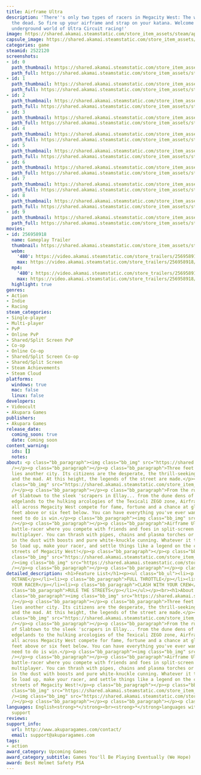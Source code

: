 ```yaml
---
title: Airframe Ultra
description: 'There''s only two types of racers in Megacity West: The winners and
  the dead. So fire up your airframe and strap on your katana. Welcome to the violent
  underground world of Ultra Circuit racing!'
image: https://shared.akamai.steamstatic.com/store_item_assets/steam/apps/2522120/header.jpg?t=1731694340
capsule_image: https://shared.akamai.steamstatic.com/store_item_assets/steam/apps/2522120/8e243f9575a26f2d5c15399fa2af9a0fb6ad59dc/capsule_231x87.jpg?t=1731694340
categories: game
steamid: 2522120
screenshots:
- id: 0
  path_thumbnail: https://shared.akamai.steamstatic.com/store_item_assets/steam/apps/2522120/ss_282d9d3980cba0b26e84a7f00788870e18b8f7a9.600x338.jpg?t=1731694340
  path_full: https://shared.akamai.steamstatic.com/store_item_assets/steam/apps/2522120/ss_282d9d3980cba0b26e84a7f00788870e18b8f7a9.1920x1080.jpg?t=1731694340
- id: 1
  path_thumbnail: https://shared.akamai.steamstatic.com/store_item_assets/steam/apps/2522120/ss_34e0b45b9ec7aee1e992622cbd32b6825a418e73.600x338.jpg?t=1731694340
  path_full: https://shared.akamai.steamstatic.com/store_item_assets/steam/apps/2522120/ss_34e0b45b9ec7aee1e992622cbd32b6825a418e73.1920x1080.jpg?t=1731694340
- id: 2
  path_thumbnail: https://shared.akamai.steamstatic.com/store_item_assets/steam/apps/2522120/ss_1fbd5a4bb8ae271506a2d047aec1769a9cff5290.600x338.jpg?t=1731694340
  path_full: https://shared.akamai.steamstatic.com/store_item_assets/steam/apps/2522120/ss_1fbd5a4bb8ae271506a2d047aec1769a9cff5290.1920x1080.jpg?t=1731694340
- id: 3
  path_thumbnail: https://shared.akamai.steamstatic.com/store_item_assets/steam/apps/2522120/ss_6a4f8aedfb2b864be2913ede0bd16107fa778967.600x338.jpg?t=1731694340
  path_full: https://shared.akamai.steamstatic.com/store_item_assets/steam/apps/2522120/ss_6a4f8aedfb2b864be2913ede0bd16107fa778967.1920x1080.jpg?t=1731694340
- id: 4
  path_thumbnail: https://shared.akamai.steamstatic.com/store_item_assets/steam/apps/2522120/ss_646d5fc30e1cf44c70b1220443c7899892e56861.600x338.jpg?t=1731694340
  path_full: https://shared.akamai.steamstatic.com/store_item_assets/steam/apps/2522120/ss_646d5fc30e1cf44c70b1220443c7899892e56861.1920x1080.jpg?t=1731694340
- id: 5
  path_thumbnail: https://shared.akamai.steamstatic.com/store_item_assets/steam/apps/2522120/ss_4494cae6434aec04b1566ee81e926fb29d35c0f4.600x338.jpg?t=1731694340
  path_full: https://shared.akamai.steamstatic.com/store_item_assets/steam/apps/2522120/ss_4494cae6434aec04b1566ee81e926fb29d35c0f4.1920x1080.jpg?t=1731694340
- id: 6
  path_thumbnail: https://shared.akamai.steamstatic.com/store_item_assets/steam/apps/2522120/ss_ff8f0102e1c750a0e526ca5746f41c71cab36cec.600x338.jpg?t=1731694340
  path_full: https://shared.akamai.steamstatic.com/store_item_assets/steam/apps/2522120/ss_ff8f0102e1c750a0e526ca5746f41c71cab36cec.1920x1080.jpg?t=1731694340
- id: 7
  path_thumbnail: https://shared.akamai.steamstatic.com/store_item_assets/steam/apps/2522120/ss_c723295f8f1f09f9ba792b3e95e4a0bd6445259f.600x338.jpg?t=1731694340
  path_full: https://shared.akamai.steamstatic.com/store_item_assets/steam/apps/2522120/ss_c723295f8f1f09f9ba792b3e95e4a0bd6445259f.1920x1080.jpg?t=1731694340
- id: 8
  path_thumbnail: https://shared.akamai.steamstatic.com/store_item_assets/steam/apps/2522120/ss_4ab6bb641bcb6bdd2c2790b605cfef71bac31eed.600x338.jpg?t=1731694340
  path_full: https://shared.akamai.steamstatic.com/store_item_assets/steam/apps/2522120/ss_4ab6bb641bcb6bdd2c2790b605cfef71bac31eed.1920x1080.jpg?t=1731694340
- id: 9
  path_thumbnail: https://shared.akamai.steamstatic.com/store_item_assets/steam/apps/2522120/ss_21b577a89486b4b6856b6a54841f435dcdaa1ab9.600x338.jpg?t=1731694340
  path_full: https://shared.akamai.steamstatic.com/store_item_assets/steam/apps/2522120/ss_21b577a89486b4b6856b6a54841f435dcdaa1ab9.1920x1080.jpg?t=1731694340
movies:
- id: 256958918
  name: Gameplay Trailer
  thumbnail: https://shared.akamai.steamstatic.com/store_item_assets/steam/apps/256958918/406478ccb44b6408b530fd1a3936797b3b703620/movie_600x337.jpg?t=1731694334
  webm:
    '480': https://video.akamai.steamstatic.com/store_trailers/256958918/movie480_vp9.webm?t=1731694334
    max: https://video.akamai.steamstatic.com/store_trailers/256958918/movie_max_vp9.webm?t=1731694334
  mp4:
    '480': https://video.akamai.steamstatic.com/store_trailers/256958918/movie480.mp4?t=1731694334
    max: https://video.akamai.steamstatic.com/store_trailers/256958918/movie_max.mp4?t=1731694334
  highlight: true
genres:
- Action
- Indie
- Racing
steam_categories:
- Single-player
- Multi-player
- PvP
- Online PvP
- Shared/Split Screen PvP
- Co-op
- Online Co-op
- Shared/Split Screen Co-op
- Shared/Split Screen
- Steam Achievements
- Steam Cloud
platforms:
  windows: true
  mac: false
  linux: false
developers:
- Videocult
- Akupara Games
publishers:
- Akupara Games
release_date:
  coming_soon: true
  date: Coming soon
content_warning:
  ids: []
  notes:
about: <p class="bb_paragraph"><img class="bb_img" src="https://shared.akamai.steamstatic.com/store_item_assets/steam/apps/2522120/extras/My_Character_Alternate_Crop.png?t=1731694340"
  /></p><p class="bb_paragraph"></p><p class="bb_paragraph">Three feet above the blacktop
  lies another city. Its citizens are the desperate, the thrill-seeking, the dangerous
  and the mad. At this height, the legends of the street are made.</p><p class="bb_paragraph"><img
  class="bb_img" src="https://shared.akamai.steamstatic.com/store_item_assets/steam/apps/2522120/extras/AFU_Graphic_GIF_FullThrottle_616x220_V2.gif?t=1731694340"
  /></p><p class="bb_paragraph"></p><p class="bb_paragraph">From the rusting shipyards
  of Slabtown to the sleek 'scrapers in Ellay... from the dune dens of the Ysidro
  edgelands to the hulking arcologies of the Texicali ZEGO zone, Airframe racers from
  all across Megacity West compete for fame, fortune and a chance at glory... three
  feet above or six feet below. You can have everything you've ever wanted. All you
  need to do is win.</p><p class="bb_paragraph"><img class="bb_img" src="https://shared.akamai.steamstatic.com/store_item_assets/steam/apps/2522120/extras/AFU_Graphic_GIF_HiOctane_616x220_V2.gif?t=1731694340"
  /></p><p class="bb_paragraph"></p><p class="bb_paragraph">Airframe Ultra is a fast-paced
  battle-racer where you compete with friends and foes in split-screen and online
  multiplayer. You can thrash with pipes, chains and plasma torches or leave them
  in the dust with boosts and pure white-knuckle cunning. Whatever it takes to win.
  So load up, make your racer, and settle things like a legend on the cracked asphalt
  streets of Megacity West!</p><p class="bb_paragraph"></p><p class="bb_paragraph"><img
  class="bb_img" src="https://shared.akamai.steamstatic.com/store_item_assets/steam/apps/2522120/extras/AFU_Graphic_GIF_LowFiCyberpunk_616x220_V2.gif?t=1731694340"
  /><img class="bb_img" src="https://shared.akamai.steamstatic.com/store_item_assets/steam/apps/2522120/extras/AFU_Steam_LineBreak-A.png?t=1731694340"
  /></p><p class="bb_paragraph"></p><p class="bb_paragraph"></p><p class="bb_paragraph"></p>
detailed_description: <h1>Feature List</h1><p><ul class="bb_ul"><li><p class="bb_paragraph">HI
  OCTANE</p></li><li><p class="bb_paragraph">FULL THROTTLE</p></li><li><p class="bb_paragraph">MAKE
  YOUR RACER</p></li><li><p class="bb_paragraph">CLASH WITH YOUR CREW</p></li><li><p
  class="bb_paragraph">RULE THE STREETS</p></li></ul></p><br><h1>About the Game</h1><p
  class="bb_paragraph"><img class="bb_img" src="https://shared.akamai.steamstatic.com/store_item_assets/steam/apps/2522120/extras/My_Character_Alternate_Crop.png?t=1731694340"
  /></p><p class="bb_paragraph"></p><p class="bb_paragraph">Three feet above the blacktop
  lies another city. Its citizens are the desperate, the thrill-seeking, the dangerous
  and the mad. At this height, the legends of the street are made.</p><p class="bb_paragraph"><img
  class="bb_img" src="https://shared.akamai.steamstatic.com/store_item_assets/steam/apps/2522120/extras/AFU_Graphic_GIF_FullThrottle_616x220_V2.gif?t=1731694340"
  /></p><p class="bb_paragraph"></p><p class="bb_paragraph">From the rusting shipyards
  of Slabtown to the sleek 'scrapers in Ellay... from the dune dens of the Ysidro
  edgelands to the hulking arcologies of the Texicali ZEGO zone, Airframe racers from
  all across Megacity West compete for fame, fortune and a chance at glory... three
  feet above or six feet below. You can have everything you've ever wanted. All you
  need to do is win.</p><p class="bb_paragraph"><img class="bb_img" src="https://shared.akamai.steamstatic.com/store_item_assets/steam/apps/2522120/extras/AFU_Graphic_GIF_HiOctane_616x220_V2.gif?t=1731694340"
  /></p><p class="bb_paragraph"></p><p class="bb_paragraph">Airframe Ultra is a fast-paced
  battle-racer where you compete with friends and foes in split-screen and online
  multiplayer. You can thrash with pipes, chains and plasma torches or leave them
  in the dust with boosts and pure white-knuckle cunning. Whatever it takes to win.
  So load up, make your racer, and settle things like a legend on the cracked asphalt
  streets of Megacity West!</p><p class="bb_paragraph"></p><p class="bb_paragraph"><img
  class="bb_img" src="https://shared.akamai.steamstatic.com/store_item_assets/steam/apps/2522120/extras/AFU_Graphic_GIF_LowFiCyberpunk_616x220_V2.gif?t=1731694340"
  /><img class="bb_img" src="https://shared.akamai.steamstatic.com/store_item_assets/steam/apps/2522120/extras/AFU_Steam_LineBreak-A.png?t=1731694340"
  /></p><p class="bb_paragraph"></p><p class="bb_paragraph"></p><p class="bb_paragraph"></p>
languages: English<strong>*</strong><br><strong>*</strong>languages with full audio
  support
reviews:
support_info:
  url: http://www.akuparagames.com/contact/
  email: support@akuparagames.com
tags:
- action
award_category: Upcoming Games
award_category_subtitle: Games You'll Be Playing Eventually (We Hope)
award: Best Helmet Safety PSA
---
```


